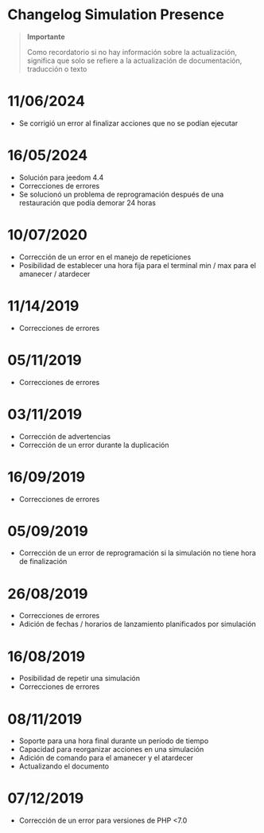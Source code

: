 # Changelog Simulation Presence

>**Importante**
>
>Como recordatorio si no hay información sobre la actualización, significa que solo se refiere a la actualización de documentación, traducción o texto

# 11/06/2024

- Se corrigió un error al finalizar acciones que no se podían ejecutar

# 16/05/2024

- Solución para jeedom 4.4
- Correcciones de errores
- Se solucionó un problema de reprogramación después de una restauración que podía demorar 24 horas

# 10/07/2020

- Corrección de un error en el manejo de repeticiones
- Posibilidad de establecer una hora fija para el terminal min / max para el amanecer / atardecer

# 11/14/2019

- Correcciones de errores

# 05/11/2019

- Correcciones de errores

# 03/11/2019

- Corrección de advertencias
- Corrección de un error durante la duplicación

# 16/09/2019

- Correcciones de errores

# 05/09/2019

- Corrección de un error de reprogramación si la simulación no tiene hora de finalización

# 26/08/2019

- Correcciones de errores
- Adición de fechas / horarios de lanzamiento planificados por simulación

# 16/08/2019

- Posibilidad de repetir una simulación
- Correcciones de errores

# 08/11/2019

- Soporte para una hora final durante un período de tiempo
- Capacidad para reorganizar acciones en una simulación
- Adición de comando para el amanecer y el atardecer
- Actualizando el documento

# 07/12/2019

- Corrección de un error para versiones de PHP <7.0
